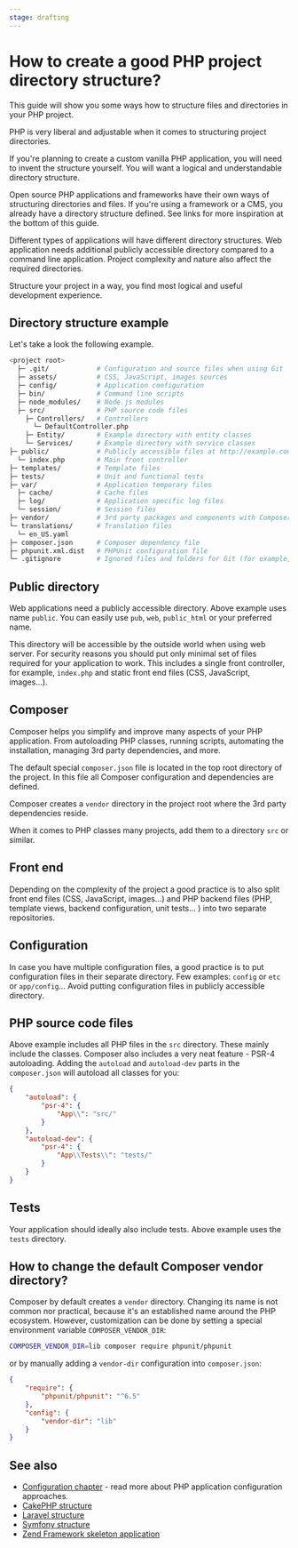 ```yaml
---
stage: drafting
---
```


# How to create a good PHP project directory structure?

This guide will show you some ways how to structure files and directories in your
PHP project.

PHP is very liberal and adjustable when it comes to structuring project directories.

If you're planning to create a custom vanilla PHP application, you will need to
invent the structure yourself. You will want a logical and understandable
directory structure.

Open source PHP applications and frameworks have their own ways of structuring
directories and files. If you're using a framework or a CMS, you already have a
directory structure defined. See links for more inspiration at the bottom of this
guide.

Different types of applications will have different directory structures. Web
application needs additional publicly accessible directory compared to a command
line application. Project complexity and nature also affect the required
directories.

Structure your project in a way, you find most logical and useful development
experience.

## Directory structure example

Let's take a look the following example.

```bash
<project root>
  ├─ .git/            # Configuration and source files when using Git
  ├─ assets/          # CSS, JavaScript, images sources
  ├─ config/          # Application configuration
  ├─ bin/             # Command line scripts
  ├─ node_modules/    # Node.js modules
  ├─ src/             # PHP source code files
    ├─ Controllers/   # Controllers
      └─ DefaultController.php
    ├─ Entity/        # Example directory with entity classes
    └─ Services/      # Example directory with service classes
├─ public/            # Publicly accessible files at http://example.com/
  └─ index.php        # Main front controller
├─ templates/         # Template files
├─ tests/             # Unit and functional tests
├─ var/               # Application temporary files
  ├─ cache/           # Cache files
  ├─ log/             # Application specific log files
  └─ session/         # Session files
├─ vendor/            # 3rd party packages and components with Composer
└─ translations/      # Translation files
  └─ en_US.yaml
├─ composer.json      # Composer dependency file
├─ phpunit.xml.dist   # PHPUnit configuration file
└─ .gitignore         # Ignored files and folders for Git (for example, vendor)
```

## Public directory

Web applications need a publicly accessible directory. Above example uses name
`public`. You can easily use `pub`, `web`, `public_html` or your preferred name.

This directory will be accessible by the outside world when using web server.
For security reasons you should put only minimal set of files required for your
application to work. This includes a single front controller, for example,
`index.php` and static front end files (CSS, JavaScript, images...).

## Composer

Composer helps you simplify and improve many aspects of your PHP application.
From autoloading PHP classes, running scripts, automating the installation,
managing 3rd party dependencies, and more.

The default special `composer.json` file is located in the top root directory of
the project. In this file all Composer configuration and dependencies are
defined.

Composer creates a `vendor` directory in the project root where the 3rd party
dependencies reside.

When it comes to PHP classes many projects, add them to a directory `src` or
similar.

## Front end

Depending on the complexity of the project a good practice is to also split
front end files (CSS, JavaScript, images...) and PHP backend files (PHP,
template views, backend configuration, unit tests... ) into two separate
repositories.

## Configuration

In case you have multiple configuration files, a good practice is to put
configuration files in their separate directory. Few examples:
`config` or `etc` or `app/config`... Avoid putting configuration files in
publicly accessible directory.

## PHP source code files

Above example includes all PHP files in the `src` directory. These mainly include
the classes. Composer also includes a very neat feature - PSR-4 autoloading.
Adding the `autoload` and `autoload-dev` parts in the `composer.json` will
autoload all classes for you:

```json
{
    "autoload": {
        "psr-4": {
            "App\\": "src/"
        }
    },
    "autoload-dev": {
        "psr-4": {
            "App\\Tests\\": "tests/"
        }
    }
}
```

## Tests

Your application should ideally also include tests. Above example uses the `tests`
directory.

## How to change the default Composer vendor directory?

Composer by default creates a `vendor` directory. Changing its name is not
common nor practical, because it's an established name around the PHP ecosystem.
However, customization can be done by setting a special environment variable
`COMPOSER_VENDOR_DIR`:

```bash
COMPOSER_VENDOR_DIR=lib composer require phpunit/phpunit
```

or by manually adding a `vendor-dir` configuration into `composer.json`:

```json
{
    "require": {
        "phpunit/phpunit": "^6.5"
    },
    "config": {
        "vendor-dir": "lib"
    }
}
```

## See also

* [Configuration chapter](/security/configuration.md) - read more about PHP
  application configuration approaches.
* [CakePHP structure](https://book.cakephp.org/3.0/en/intro/cakephp-folder-structure.html)
* [Laravel structure](https://laravel.com/docs/5.5/structure)
* [Symfony structure](http://symfony.com/doc/current/configuration/override_dir_structure.html)
* [Zend Framework skeleton application](https://github.com/zendframework/ZendSkeletonApplication)
